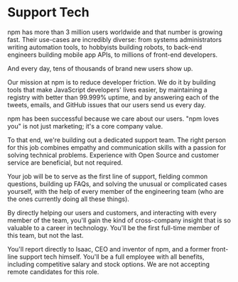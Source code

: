 # Support Tech

npm has more than 3 million users worldwide and that number is growing
fast. Their use-cases are incredibly diverse: from systems
administrators writing automation tools, to hobbyists building robots,
to back-end engineers building mobile app APIs, to millions of
front-end developers.

And every day, tens of thousands of brand new users show up.

Our mission at npm is to reduce developer friction. We do it by
building tools that make JavaScript developers' lives easier, by
maintaining a registry with better than 99.999% uptime, and
by answering each of the tweets, emails, and GitHub issues that our
users send us every day.

npm has been successful because we care about our users.  "npm loves
you" is not just marketing; it's a core company value.

To that end, we're building out a dedicated support team.  The right
person for this job combines empathy and communication skills with a
passion for solving technical problems.  Experience with Open Source
and customer service are beneficial, but not required.

Your job will be to serve as the first line of support, fielding
common questions, building up FAQs, and solving the unusual or
complicated cases yourself, with the help of every member of the
engineering team (who are the ones currently doing all these things).

By directly helping our users and customers, and interacting with
every member of the team, you'll gain the kind of cross-company
insight that is so valuable to a career in technology.  You'll be the
first full-time member of this team, but not the last.

You'll report directly to Isaac, CEO and inventor of npm, and a former
front-line support tech himself.  You'll be a full employee with all
benefits, including competitive salary and stock options.  We are not
accepting remote candidates for this role.
